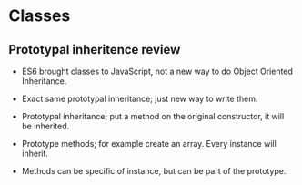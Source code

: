 # Classes

## Prototypal inheritence review
* ES6 brought classes to JavaScript, not a new way to do Object Oriented Inheritance.
* Exact same prototypal inheritance; just new way to write them.

* Prototypal inheritance; put a method on the original constructor, it will be inherited.
* Prototype methods; for example create an array. Every instance will inherit.
* Methods can be specific of instance, but can be part of the prototype.